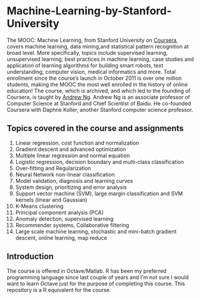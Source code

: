# Machine-Learning-by-Stanford-University
The MOOC: Machine Learning, from Stanford University on [Coursera](https://www.coursera.org/learn/machine-learning), covers machine learning, data mining,and statistical pattern recognition at broad level. More specifically, topics include supervised learning,
unsupervised learning, best practices in machine learning, case studies and application of learning 
algorithms for building smart robots, text understanding, computer vision, medical informatics and more.
Total enrollment since the course’s launch in October 2011 is over one million students, making the MOOC the
most well enrolled in the history of online education! The course, which is archived,
and which led to the founding of Coursera, is taught by [Andrew Ng](http://www.andrewng.org).
Andrew Ng is an associate professor of Computer Science at Stanford and Chief Scientist of Baidu. 
He co-founded Coursera with Daphne Koller, another Stanford computer science professor.

## Topics covered in the course and assignments
1. Linear regression, cost function and normalization
2. Gradient descent and advanced optimization
3. Multiple linear regression and normal equation
4. Logistic regression, decision boundary and multi-class classification
5. Over-fitting and Regularization
6. Neural Network non-linear classification
7. Model validation, diagnosis and learning curves
8. System design, prioritizing and error analysis
9. Support vector machine (SVM), large margin classification and SVM kernels (linear and Gaussian)
10. K-Means clustering
11. Principal component analysis (PCA)
12. Anomaly detection, supervised learning
13. Recommender systems, Collaborative filtering
14. Large scale machine learning, stochastic and mini-batch gradient descent, online learning, map reduce

## Introduction
The course is offered in Octave/Matlab. R has been my preferred programming language since last couple of years
and I'm not sure I would want to learn Octave just for the purpose of completing this course. This repository is a R equivalent for the course.

